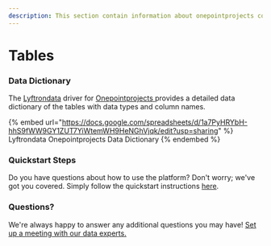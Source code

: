 ```yaml
---
description: This section contain information about onepointprojects connector tables information
---
```


# Tables

### Data Dictionary

The [Lyftrondata](https://www.lyftrondata.com/) driver for [Onepointprojects](https://www.lyftrondata.com/integration/onepointprojects/)[ ](https://www.lyftrondata.com/integration/onepointprojects/)provides a detailed data dictionary of the tables with data types and column names.

{% embed url="https://docs.google.com/spreadsheets/d/1a7PyHRYbH-hhS9fWW9GY1ZUT7YiWtemWH9HeNGhVjqk/edit?usp=sharing" %}
Lyftrondata Onepointprojects Data Dictionary
{% endembed %}

### Quickstart Steps

Do you have questions about how to use the platform? Don't worry; we've got you covered. Simply follow the quickstart instructions [here](../../../../quickstart-steps.md).

### Questions? <a href="#questions" id="questions"></a>

We're always happy to answer any additional questions you may have! [Set up a meeting with our data experts.](https://www.lyftrondata.com/book-a-meeting/)

